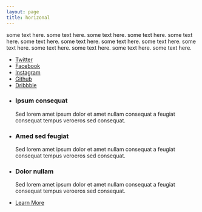 ```yaml
---
layout: page
title: horizonal
---
```


some text here. some text here. some text here. some text here. some text here. some text here. some text here. some text here. some text here. some text here. some text here. some text here. some text here. some text here.
<div class="6u$ 12u$(small)">
	<ul class="icons">
		<li><a href="#" class="icon fa-twitter"><span class="label">Twitter</span></a></li>
		<li><a href="#" class="icon fa-facebook"><span class="label">Facebook</span></a></li>
		<li><a href="#" class="icon fa-instagram"><span class="label">Instagram</span></a></li>
		<li><a href="#" class="icon fa-github"><span class="label">Github</span></a></li>
		<li><a href="#" class="icon fa-dribbble"><span class="label">Dribbble</span></a></li>
	</ul>
<div>

<!-- First Section -->
<div>
		<ul class="features">
			<li>
				<span class="icon major style1 fa-code"></span>
				<h3>Ipsum consequat</h3>
				<p>Sed lorem amet ipsum dolor et amet nullam consequat a feugiat consequat tempus veroeros sed consequat.</p>
			</li>
			<li>
				<span class="icon major style3 fa-copy"></span>
				<h3>Amed sed feugiat</h3>
				<p>Sed lorem amet ipsum dolor et amet nullam consequat a feugiat consequat tempus veroeros sed consequat.</p>
			</li>
			<li>
				<span class="icon major style5 fa-diamond"></span>
				<h3>Dolor nullam</h3>
				<p>Sed lorem amet ipsum dolor et amet nullam consequat a feugiat consequat tempus veroeros sed consequat.</p>
			</li>
		</ul>
		<footer class="major">
			<ul class="actions">
				<li><a href="generic.html" class="button">Learn More</a></li>
			</ul>
		</footer>
</div>


